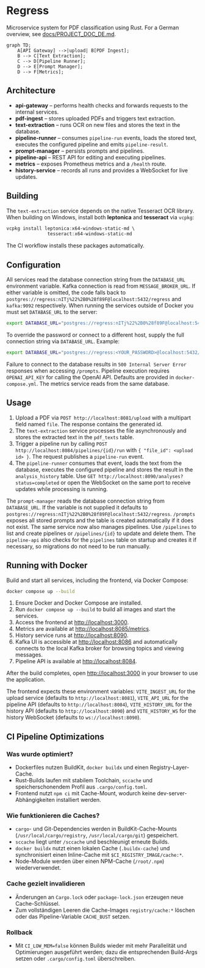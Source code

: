 # Regress

Microservice system for PDF classification using Rust.
For a German overview, see [docs/PROJECT_DOC_DE.md](docs/PROJECT_DOC_DE.md).


```mermaid
graph TD;
    A[API Gateway] -->|upload| B[PDF Ingest];
    B --> C[Text Extraction];
    C --> D[Pipeline Runner];
    D --> E[Prompt Manager];
    D --> F[Metrics];
```

## Architecture

* **api-gateway** – performs health checks and forwards requests to the internal services.
* **pdf-ingest** – stores uploaded PDFs and triggers text extraction.
* **text-extraction** – runs OCR on new files and stores the text in the database.
* **pipeline-runner** – consumes `pipeline-run` events, loads the stored text, executes the configured pipeline and emits `pipeline-result`.
* **prompt-manager** – persists prompts and pipelines.
* **pipeline-api** – REST API for editing and executing pipelines.
* **metrics** – exposes Prometheus metrics and a `/health` route.
* **history-service** – records all runs and provides a WebSocket for live updates.

## Building

The `text-extraction` service depends on the native
Tesseract OCR library. When building on Windows, install
both **leptonica** and **tesseract** via `vcpkg`:

```powershell
vcpkg install leptonica:x64-windows-static-md \
               tesseract:x64-windows-static-md
```

The CI workflow installs these packages automatically.

## Configuration

All services read the database connection string from the `DATABASE_URL` environment variable.
Kafka connection is read from `MESSAGE_BROKER_URL`.
If either variable is omitted, the code falls back to `postgres://regress:nITj%22%2B0%28f89F@localhost:5432/regress` and `kafka:9092` respectively.
When running the services outside of Docker you must set `DATABASE_URL` to the server:

```bash
export DATABASE_URL="postgres://regress:nITj%22%2B0%28f89F@localhost:5432/regress"
```
To override the password or connect to a different host, supply the full connection string via `DATABASE_URL`. Example:

```bash
export DATABASE_URL="postgres://regress:<YOUR_PASSWORD>@localhost:5432/regress"
```
Failure to connect to the database results in `500 Internal Server Error`
responses when accessing `/prompts`.
Pipeline execution requires `OPENAI_API_KEY` for calling the OpenAI API.
Defaults are provided in `docker-compose.yml`. The metrics service reads from the same database.

## Usage

1. Upload a PDF via `POST http://localhost:8081/upload` with a multipart field
   named `file`. The response contains the generated id.
2. The `text-extraction` service processes the file asynchronously and stores
   the extracted text in the `pdf_texts` table.
3. Trigger a pipeline run by calling
   `POST http://localhost:8084/pipelines/{id}/run` with
   `{ "file_id": <upload id> }`. The request publishes a `pipeline-run` event.
4. The `pipeline-runner` consumes that event, loads the text from the database,
   executes the configured pipeline and stores the result in the
   `analysis_history` table. Use
   `GET http://localhost:8090/analyses?status=completed` or open the WebSocket on
   the same port to receive updates while processing is running.

The `prompt-manager` reads the database connection string from `DATABASE_URL`.
If the variable is not supplied it defaults to
`postgres://regress:nITj%22%2B0%28f89F@localhost:5432/regress`.
`/prompts` exposes all stored prompts and the table is created automatically if
it does not exist. The same service now also manages pipelines. Use `/pipelines`
to list and create pipelines or `/pipelines/{id}` to update and delete them.
The `pipeline-api` also checks for the `pipelines` table on startup and creates
it if necessary, so migrations do not need to be run manually.

## Running with Docker

Build and start all services, including the frontend, via Docker Compose:

```bash
docker compose up --build
```

1. Ensure Docker and Docker Compose are installed.
2. Run `docker compose up --build` to build all images and start the services.
3. Access the frontend at <http://localhost:3000>.
4. Metrics are available at <http://localhost:8085/metrics>.
5. History service runs at <http://localhost:8090>.
6. Kafka UI is accessible at <http://localhost:8086> and automatically connects to the local Kafka broker for browsing topics and viewing messages.
7. Pipeline API is available at <http://localhost:8084>.

After the build completes, open <http://localhost:3000> in your browser to use the application.

The frontend expects these environment variables:
`VITE_INGEST_URL` for the upload service (defaults to `http://localhost:8081`),
`VITE_API_URL` for the pipeline API (defaults to `http://localhost:8084`),
`VITE_HISTORY_URL` for the history API (defaults to `http://localhost:8090`) and
`VITE_HISTORY_WS` for the history WebSocket (defaults to `ws://localhost:8090`).


## CI Pipeline Optimizations

### Was wurde optimiert?
- Dockerfiles nutzen BuildKit, `docker buildx` und einen Registry-Layer-Cache.
- Rust-Builds laufen mit stabilem Toolchain, `sccache` und speicherschonendem Profil aus `.cargo/config.toml`.
- Frontend nutzt `npm ci` mit Cache-Mount, wodurch keine dev-server-Abhängigkeiten installiert werden.

### Wie funktionieren die Caches?
- `cargo`- und Git-Dependencies werden in BuildKit-Cache-Mounts (`/usr/local/cargo/registry`, `/usr/local/cargo/git`) gespeichert.
- `sccache` liegt unter `/sccache` und beschleunigt erneute Builds.
- `docker buildx` nutzt einen lokalen Cache (`.buildx-cache`) und synchronisiert einen Inline-Cache mit `$CI_REGISTRY_IMAGE/cache:*`.
- Node-Module werden über einen NPM-Cache (`/root/.npm`) wiederverwendet.

### Cache gezielt invalidieren
- Änderungen an `Cargo.lock` oder `package-lock.json` erzeugen neue Cache-Schlüssel.
- Zum vollständigen Leeren die Cache-Images `registry/cache:*` löschen oder das Pipeline-Variable `CACHE_BUST` setzen.

### Rollback
- Mit `CI_LOW_MEM=false` können Builds wieder mit mehr Parallelität und Optimierungen ausgeführt werden; dazu die entsprechenden Build-Args setzen oder `.cargo/config.toml` überschreiben.
